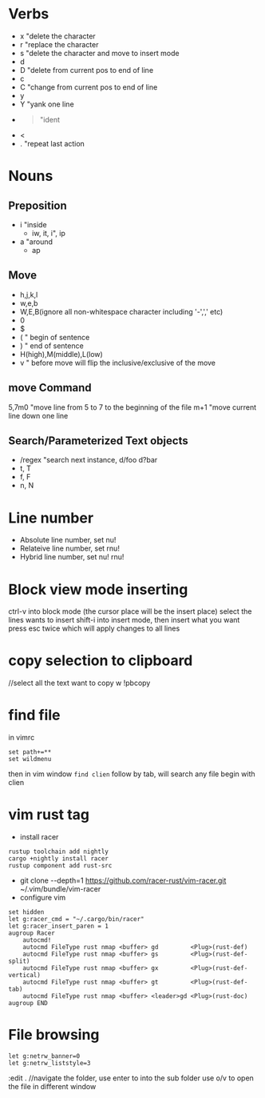 # Verbs
- x "delete the character
- r "replace the character
- s "delete the character and move to insert mode
- d
- D "delete from current pos to end of line
- c
- C "change from current pos to end of line
- y
- Y "yank one line
- > "ident
- <
- . "repeat last action

# Nouns 
## Preposition
- i "inside
  - iw, it, i", ip
- a "around
  - ap

## Move 
- h,j,k,l
- w,e,b
- W,E,B(ignore all non-whitespace character including '-',',' etc) 
- 0
- $ 
- ( " begin of sentence
- ) " end of sentence
- H(high),M(middle),L(low)
- v " before move will flip the inclusive/exclusive of the move

## move Command
5,7m0 "move line from 5 to 7 to the beginning of the file
m+1   "move current line down one line

## Search/Parameterized Text objects
- /regex  "search next instance, d/foo d?bar
- t, T
- f, F
- n, N

# Line number
- Absolute line number, set nu!
- Relateive line number, set rnu!
- Hybrid line number, set nu! rnu!

# Block view mode inserting
ctrl-v into block mode (the cursor place will be the insert place)
select the lines wants to insert
shift-i into insert mode, then insert what you want
press esc twice which will apply changes to all lines

# copy selection to clipboard
//select all the text want to copy
w !pbcopy

# find file 
in vimrc
```text
set path+=**
set wildmenu
```

then in vim window
`find clien` follow by tab, will search any file begin with clien

# vim rust tag
- install racer
```shell
rustup toolchain add nightly
cargo +nightly install racer
rustup component add rust-src
```
- git clone --depth=1 https://github.com/racer-rust/vim-racer.git ~/.vim/bundle/vim-racer
- configure vim
```text
set hidden
let g:racer_cmd = "~/.cargo/bin/racer"
let g:racer_insert_paren = 1
augroup Racer
    autocmd!
    autocmd FileType rust nmap <buffer> gd         <Plug>(rust-def)
    autocmd FileType rust nmap <buffer> gs         <Plug>(rust-def-split)
    autocmd FileType rust nmap <buffer> gx         <Plug>(rust-def-vertical)
    autocmd FileType rust nmap <buffer> gt         <Plug>(rust-def-tab)
    autocmd FileType rust nmap <buffer> <leader>gd <Plug>(rust-doc)
augroup END
```

# File browsing
```text
let g:netrw_banner=0
let g:netrw_liststyle=3
```
:edit . //navigate the folder, use enter to into the sub folder
use o/v to open the file in different window
